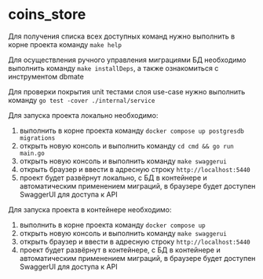 # coins_store
Для получения списка всех доступных команд нужно выполнить в корне проекта команду `make help`

Для осуществления ручного управления миграциями БД необходимо выполнить команду `make installDeps`, а также ознакомиться с инструментом dbmate

Для проверки покрытия unit тестами слоя use-case нужно выполнить команду `go test -cover ./internal/service`

Для запуска проекта локально необходимо:
 1) выполнить в корне проекта команду `docker compose up postgresdb migrations`
 2) открыть новую консоль и выполнить команду `cd cmd && go run main.go`
 3) открыть новую консоль и выполнить команду `make swaggerui`
 4) открыть браузер и ввести в адресную строку `http://localhost:5440`
 5) проект будет развёрнут локально, с БД в контейнере и автоматическим применением миграций, в браузере будет доступен SwaggerUI для доступа к API

Для запуска проекта в контейнере необходимо:
 1) выполнить в корне проекта команду `docker compose up`
 2) открыть новую консоль и выполнить команду `make swaggerui`
 3) открыть браузер и ввести в адресную строку `http://localhost:5440`
 4) проект будет развёрнут в контейнере, с БД в контейнере и автоматическим применением миграций, в браузере будет доступен SwaggerUI для доступа к API
